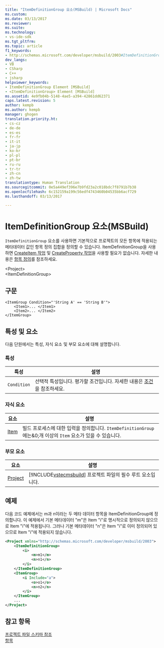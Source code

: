 ```yaml
---
title: "ItemDefinitionGroup 요소(MSBuild) | Microsoft Docs"
ms.custom: 
ms.date: 03/13/2017
ms.reviewer: 
ms.suite: 
ms.technology:
- vs-ide-sdk
ms.tgt_pltfrm: 
ms.topic: article
f1_keywords:
- http://schemas.microsoft.com/developer/msbuild/2003#ItemDefinitionGroup
dev_langs:
- VB
- CSharp
- C++
- jsharp
helpviewer_keywords:
- ItemDefinitionGroup Element [MSBuild]
- <ItemDefinitionGroup> Element [MSBuild]
ms.assetid: 4e9fb04b-5148-4ae5-a394-42861dd62371
caps.latest.revision: 5
author: kempb
ms.author: kempb
manager: ghogen
translation.priority.ht:
- cs-cz
- de-de
- es-es
- fr-fr
- it-it
- ja-jp
- ko-kr
- pl-pl
- pt-br
- ru-ru
- tr-tr
- zh-cn
- zh-tw
translationtype: Human Translation
ms.sourcegitcommit: 0e5a449ef396e7b9fd23a2c018bdc7f8791b7b38
ms.openlocfilehash: 6c152159a199c56edf4743460b04535bb6acf729
ms.lasthandoff: 03/13/2017

---
```

# <a name="itemdefinitiongroup-element-msbuild"></a>ItemDefinitionGroup 요소(MSBuild)
`ItemDefinitionGroup` 요소를 사용하면 기본적으로 프로젝트의 모든 항목에 적용되는 메타데이터 값인 항목 정의 집합을 정의할 수 있습니다. ItemDefinitionGroup을 사용하면 [CreateItem 작업](../msbuild/createitem-task.md) 및 [CreateProperty 작업](../msbuild/createproperty-task.md)을 사용할 필요가 없습니다. 자세한 내용은 [항목 정의](../msbuild/item-definitions.md)를 참조하세요.  

 \<Project>  
 \<ItemDefinitionGroup>  

## <a name="syntax"></a>구문  

```  
<ItemGroup Condition="'String A' == 'String B'">  
    <Item1>... </Item1>  
    <Item2>... </Item2>  
</ItemGroup>  
```  

## <a name="attributes-and-elements"></a>특성 및 요소  
 다음 단원에서는 특성, 자식 요소 및 부모 요소에 대해 설명합니다.  

### <a name="attributes"></a>특성  

|특성|설명|  
|---------------|-----------------|  
|`Condition`|선택적 특성입니다. 평가할 조건입니다. 자세한 내용은 [조건](../msbuild/msbuild-conditions.md)을 참조하세요.|  

### <a name="child-elements"></a>자식 요소  

|요소|설명|  
|-------------|-----------------|  
|[Item](../msbuild/item-element-msbuild.md)|빌드 프로세스에 대한 입력을 정의합니다. `ItemDefinitionGroup`에는&0;개 이상의 `Item` 요소가 있을 수 있습니다.|  

### <a name="parent-elements"></a>부모 요소  

|요소|설명|  
|-------------|-----------------|  
|[Project](../msbuild/project-element-msbuild.md)|[!INCLUDE[vstecmsbuild](../extensibility/internals/includes/vstecmsbuild_md.md)] 프로젝트 파일의 필수 루트 요소입니다.|  

## <a name="example"></a>예제  
 다음 코드 예제에서는 m과 n이라는 두 메타 데이터 항목을 ItemDefinitionGroup에 정의합니다. 이 예제에서 기본 메타데이터 "m"은 Item "i"로 명시적으로 정의되지 않으므로 Item "i"에 적용됩니다. 그러나 기본 메타데이터 "n"은 Item "i"로 이미 정의되어 있으므로 Item "i"에 적용되지 않습니다.  

```xml  
<Project xmlns="http://schemas.microsoft.com/developer/msbuild/2003">  
    <ItemDefinitionGroup>  
        <i>  
            <m>m1</m>  
            <n>n1</n>  
        </i>        
    </ItemDefinitionGroup>  
    <ItemGroup>  
        <i Include="a">  
            <o>o1</o>  
            <n>n2</n>  
        </i>  
    </ItemGroup>  
    ...  
</Project>  
```  

## <a name="see-also"></a>참고 항목  
 [프로젝트 파일 스키마 참조](../msbuild/msbuild-project-file-schema-reference.md)   
 [항목](../msbuild/msbuild-items.md)

